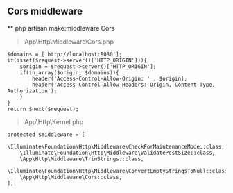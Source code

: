 ## Cors middleware

** php artisan make:middleware Cors

> App\Http\Middleware\Cors.php

```
$domains = ['http://localhost:8080'];
if(isset($request->server()['HTTP_ORIGIN'])){
    $origin = $request->server()['HTTP_ORIGIN'];
    if(in_array($origin, $domains)){
        header('Access-Control-Allow-Origin: ' . $origin);
        header('Access-Control-Allow-Headers: Origin, Content-Type, Authorization');
    }
}   
return $next($request);
```

> App\Http\Kernel.php 

    protected $middleware = [
        \Illuminate\Foundation\Http\Middleware\CheckForMaintenanceMode::class,
        \Illuminate\Foundation\Http\Middleware\ValidatePostSize::class,
        \App\Http\Middleware\TrimStrings::class,
        \Illuminate\Foundation\Http\Middleware\ConvertEmptyStringsToNull::class,
        \App\Http\Middleware\Cors::class,
    ];


